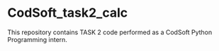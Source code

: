# CodSoft_task2_calc
This repository contains TASK 2 code performed as a CodSoft Python Programming intern.
